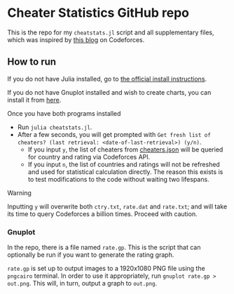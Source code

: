 # Cheater Statistics GitHub repo
This is the repo for my `cheatstats.jl` script and all supplementary files, which was inspired by [this blog](https://codeforces.com/blog/entry/145853) on Codeforces.

## How to run
If you do not have Julia installed, go to [the official install instructions](https://julialang.org/install/).

If you do not have Gnuplot installed and wish to create charts, you can install it from [here](https://sourceforge.net/projects/gnuplot/files/gnuplot/6.0.3/).

Once you have both programs installed

- Run `julia cheatstats.jl`.
- After a few seconds, you will get prompted with `Get fresh list of cheaters? (last retrieval: <date-of-last-retrieval>) (y/n)`.
  - If you input `y`, the list of cheaters from [cheaters.json](https://github.com/macaquedev/cf-cheater-highlighter/blob/main/cheaters.json) will be queried for country and rating via Codeforces API.
  - If you input `n`, the list of countries and ratings will not be refreshed and used for statistical calculation directly. The reason this exists is to test modifications to the code without waiting two lifespans.


> [!WARNING]
> Inputting `y` will overwrite both `ctry.txt`, `rate.dat` and `rate.txt`; and will take its time to query Codeforces a billion times. Proceed with caution.

### Gnuplot
In the repo, there is a file named `rate.gp`. This is the script that can optionally be run if you want to generate the rating graph.

`rate.gp` is set up to output images to a 1920x1080 PNG file using the `pngcairo` terminal. In order to use it appropriately, run `gnuplot rate.gp > out.png`. This will, in turn, output a graph to `out.png`.
